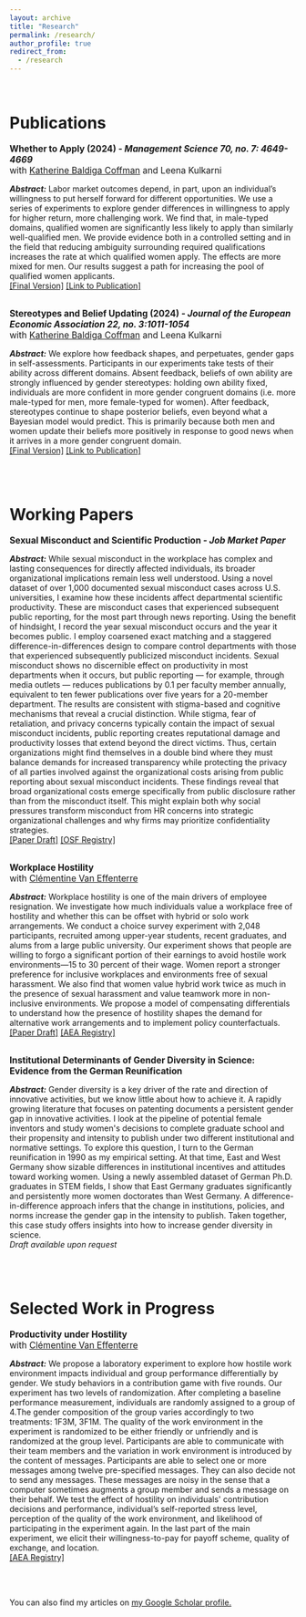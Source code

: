 ```yaml
---
layout: archive
title: "Research"
permalink: /research/
author_profile: true
redirect_from:
  - /research
---
```

<br>

# Publications

<div style="font-size: 1.1em;"><strong>Whether to Apply (2024)  <i> -  Management Science 70, no. 7: 4649-4669 </i></strong><br>
with <a href="https://sites.google.com/site/kbaldigacoffman/">Katherine Baldiga Coffman</a> and Leena Kulkarni</div>
<p> <b><i>Abstract:</i></b> Labor market outcomes depend, in part, upon an individual’s willingness to put herself forward 
for different opportunities. We use a series of experiments to explore gender differences in willingness to apply for 
higher return, more challenging work. We find that, in male-typed domains, qualified women are significantly less likely 
to apply than similarly well-qualified men. We provide evidence both in a controlled setting and in the field that reducing 
ambiguity surrounding required qualifications increases the rate at which qualified women apply. The effects are more mixed 
for men. Our results suggest a path for increasing the pool of qualified women applicants. <br>
<a href="http://manuelacollis.github.io/files/Coffman_Collis_Kulkarni_2024_MS_Apply.pdf">[Final Version]</a> <a href="https://pubsonline.informs.org/doi/10.1287/mnsc.2023.4907">[Link to Publication]</a></p>

<br>

<div style="font-size: 1.1em;"><strong>Stereotypes and Belief Updating (2024) <i> - Journal of the European Economic Association 22, no. 3:1011-1054 </i></strong><br>
with <a href="https://sites.google.com/site/kbaldigacoffman/">Katherine Baldiga Coffman</a> and Leena Kulkarni</div>
<p><b><i>Abstract:</i></b> We explore how feedback shapes, and perpetuates, gender gaps in self-assessments. Participants 
in our experiments take tests of their ability across different domains. Absent feedback, beliefs of own 
ability are strongly influenced by gender stereotypes: holding own ability fixed, individuals are more 
confident in more gender congruent domains (i.e. more male-typed for men, more female-typed for 
women). After feedback, stereotypes continue to shape posterior beliefs, even beyond what a Bayesian 
model would predict. This is primarily because both men and women update their beliefs more positively 
in response to good news when it arrives in a more gender congruent domain.  <br>
<a href="http://manuelacollis.github.io/files/Coffman_Collis_Kulkarni_2024_JEEA_Stereotypes.pdf">[Final Version]</a> <a href="https://academic.oup.com/jeea/advance-article-abstract/doi/10.1093/jeea/jvad063/7333976?redirectedFrom=fulltext">[Link to Publication]</a></p>

<br><br>

# Working Papers

<div style="font-size: 1.1em;"><strong>Sexual Misconduct and Scientific Production <i> - Job Market Paper </i></strong></div>
<p> <b><i>Abstract:</i></b> While sexual misconduct in the workplace has complex and lasting consequences for directly affected individuals, its broader organizational implications remain less well understood. Using a novel dataset of over 1,000 documented sexual misconduct cases across U.S. universities, I examine how these incidents affect departmental scientific productivity. These are misconduct cases that experienced subsequent public reporting, for the most part through news reporting. Using the benefit of hindsight, I record the year sexual misconduct occurs and the year it becomes public. I employ coarsened exact matching and a staggered difference-in-differences design to compare control departments with those that experienced subsequently publicized misconduct incidents. Sexual misconduct shows no discernible effect on productivity in most departments when it occurs, but public reporting &mdash; for example, through media outlets &mdash; reduces publications by 0.1 per faculty member annually, equivalent to ten fewer publications over five years for a 20-member department. 
The results are consistent with stigma-based and cognitive mechanisms that reveal a crucial distinction. While stigma, fear of retaliation, and privacy concerns typically contain the impact of sexual misconduct incidents, public reporting creates reputational damage and productivity losses that extend beyond the direct victims. Thus, certain organizations might find themselves in a double bind where they must balance demands for increased transparency while protecting the privacy of all parties involved against the organizational costs arising from public reporting about sexual misconduct incidents. These findings reveal that broad organizational costs emerge specifically from public disclosure rather than from the misconduct itself. This might explain both why social pressures transform misconduct from HR concerns into strategic organizational challenges and why firms may prioritize confidentiality strategies.
<br>
<a href="http://manuelacollis.github.io/files/JMP_Collis_Misconduct_Scientific_Production.pdf">[Paper Draft]</a> <a href="https://osf.io/zx3gu">[OSF Registry]</a></p>

<br>

<div style="font-size: 1.1em;"><strong>Workplace Hostility </strong> <br>
with <a href="https://sites.google.com/site/vaneffenterreclementine/home">Clémentine Van Effenterre</a></div>
<p> <b><i>Abstract:</i></b> Workplace hostility is one of the main drivers of employee resignation. We investigate how much individuals value a workplace free of hostility and whether this can be offset with hybrid or solo work arrangements. We conduct a choice survey experiment with 2,048 participants, recruited among upper-year students, recent graduates, and alums from a large public university. Our experiment shows that people are willing to forgo a significant portion of their earnings to avoid hostile work environments—15 to 30 percent of their wage. Women report a stronger preference for inclusive workplaces and environments free of sexual harassment. We also find that women value hybrid work twice as much in the presence of sexual harassment and value teamwork more in non- inclusive environments. We propose a model of compensating differentials to understand how the presence of hostility shapes the demand for alternative work arrangements and to implement policy counterfactuals. <br>
<a href="http://manuelacollis.github.io/files/Collis_Van_Effenterre_Workplace_Hostility_2025.pdf">[Paper Draft]</a> <a href="https://www.socialscienceregistry.org/trials/11438">[AEA Registry]</a></p>

<br>

<div style="font-size: 1.1em;"><strong>Institutional Determinants of Gender Diversity in Science: Evidence from the German Reunification </strong></div>
<p> <b><i>Abstract:</i></b> Gender diversity is a key driver of the rate and direction of innovative activities, but we know little about how to achieve it. A rapidly growing literature that focuses on patenting documents a persistent gender gap in innovative activities. I look at the pipeline of potential female inventors and study women's decisions to complete graduate school and their propensity and intensity to publish under two different institutional and normative settings. To explore this question, I turn to the German reunification in 1990 as my empirical setting. At that time, East and West Germany show sizable differences in institutional incentives and attitudes toward working women. Using a newly assembled dataset of German Ph.D. graduates in STEM fields, I show that East Germany graduates significantly and persistently more women doctorates than West Germany. A difference-in-difference approach infers that the change in institutions, policies, and norms increase the gender gap in the intensity to publish. Taken together, this case study offers insights into how to increase gender diversity in science. <br> 
 <i>Draft available upon request</i> </p>

<br><br>

# Selected Work in Progress

<div style="font-size: 1.1em;"><strong>Productivity under Hostility</strong><br>
with <a href="https://sites.google.com/site/vaneffenterreclementine/home">Clémentine Van Effenterre</a></div>
<p> <b><i>Abstract:</i></b> We propose a laboratory experiment to explore how hostile work environment impacts individual and group performance differentially by gender. We study behaviors in a contribution game with five rounds. Our experiment has two levels of randomization. After completing a baseline performance measurement,  individuals are randomly assigned to a group of 4.The gender composition of the group varies accordingly to two treatments: 1F3M, 3F1M. The quality of the work environment in the experiment is randomized to be either friendly or unfriendly and is randomized at the group level. Participants are able to communicate with their team members and the variation in work environment is introduced by the content of messages. Participants are able to select one or more messages among twelve pre-specified messages. They can also decide not to send any messages. These messages are noisy in the sense that a computer sometimes augments a group member and sends a message on their behalf. We test the effect of hostility on individuals' contribution decisions and performance, individual’s self-reported stress level, perception of the quality of the work environment, and likelihood of participating in the experiment again. In the last part of the main experiment, we elicit their willingness-to-pay for payoff scheme, quality of exchange, and location.  <br>
<a href="https://www.socialscienceregistry.org/trials/14927">[AEA Registry]</a></p>


<!-- 
# Work in Progress
### Hostility and Productivity <br>
with [Clémentine Van Effenterre](https://sites.google.com/site/vaneffenterreclementine/home) <br>

<i>Piloting Stage</i>
### Sexual Misconduct and its effect on organizations, careers, and the field <br>
<i>Data Collection</i>
-->


<br>
<br>

You can also find my articles on <u><a href="https://scholar.google.com/citations?user=qgqzmMwAAAAJ&hl=en">my Google Scholar profile</a>.</u>
